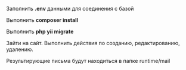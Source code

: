 Заполнить **.env** данными для соединения с базой

Выполнить **composer install**

Выполнить **php yii migrate**

Зайти на сайт. Выполнить действия по созданию, редактированию, удалению.

Результирующие письма будут находиться в папке runtime/mail